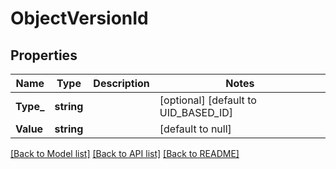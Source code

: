 # ObjectVersionId

## Properties
Name | Type | Description | Notes
------------ | ------------- | ------------- | -------------
**Type_** | **string** |  | [optional] [default to UID_BASED_ID]
**Value** | **string** |  | [default to null]

[[Back to Model list]](../README.md#documentation-for-models) [[Back to API list]](../README.md#documentation-for-api-endpoints) [[Back to README]](../README.md)

